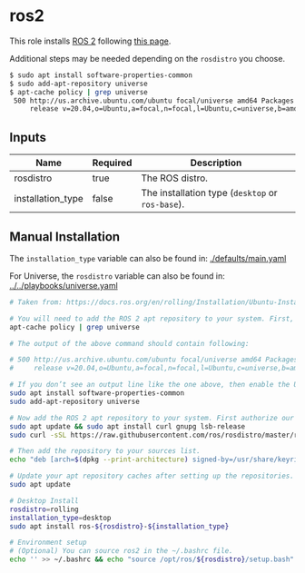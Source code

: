 # ros2

This role installs [ROS 2](http://www.ros2.org/) following [this page](https://docs.ros.org/en/rolling/Installation/Ubuntu-Install-Debians.html).

Additional steps may be needed depending on the `rosdistro` you choose.

<!-- TODO: Add these steps to the role if Humble requires. -->

```bash
$ sudo apt install software-properties-common
$ sudo add-apt-repository universe
$ apt-cache policy | grep universe
 500 http://us.archive.ubuntu.com/ubuntu focal/universe amd64 Packages
     release v=20.04,o=Ubuntu,a=focal,n=focal,l=Ubuntu,c=universe,b=amd64
```

## Inputs

| Name              | Required | Description                                      |
| ----------------- | -------- | ------------------------------------------------ |
| rosdistro         | true     | The ROS distro.                                  |
| installation_type | false    | The installation type (`desktop` or `ros-base`). |

## Manual Installation

The `installation_type` variable can also be found in:
[./defaults/main.yaml](./defaults/main.yaml)

For Universe, the `rosdistro` variable can also be found in:
[../../playbooks/universe.yaml](../../playbooks/universe.yaml)

```bash
# Taken from: https://docs.ros.org/en/rolling/Installation/Ubuntu-Install-Debians.html

# You will need to add the ROS 2 apt repository to your system. First, make sure that the Ubuntu Universe repository is enabled by checking the output of this command.
apt-cache policy | grep universe

# The output of the above command should contain following:

# 500 http://us.archive.ubuntu.com/ubuntu focal/universe amd64 Packages
#     release v=20.04,o=Ubuntu,a=focal,n=focal,l=Ubuntu,c=universe,b=amd64

# If you don’t see an output line like the one above, then enable the Universe repository with these instructions.
sudo apt install software-properties-common
sudo add-apt-repository universe

# Now add the ROS 2 apt repository to your system. First authorize our GPG key with apt.
sudo apt update && sudo apt install curl gnupg lsb-release
sudo curl -sSL https://raw.githubusercontent.com/ros/rosdistro/master/ros.key -o /usr/share/keyrings/ros-archive-keyring.gpg

# Then add the repository to your sources list.
echo "deb [arch=$(dpkg --print-architecture) signed-by=/usr/share/keyrings/ros-archive-keyring.gpg] http://packages.ros.org/ros2/ubuntu $(source /etc/os-release && echo $UBUNTU_CODENAME) main" | sudo tee /etc/apt/sources.list.d/ros2.list > /dev/null

# Update your apt repository caches after setting up the repositories.
sudo apt update

# Desktop Install
rosdistro=rolling
installation_type=desktop
sudo apt install ros-${rosdistro}-${installation_type}

# Environment setup
# (Optional) You can source ros2 in the ~/.bashrc file.
echo '' >> ~/.bashrc && echo "source /opt/ros/${rosdistro}/setup.bash" >> ~/.bashrc
```

